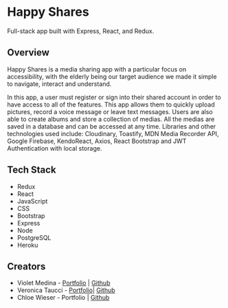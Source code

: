# Happy Shares

Full-stack app built with Express, React, and Redux.

## Overview
Happy Shares is a media sharing app with a particular focus on accessibility, with the elderly being our target audience we made it simple to navigate, interact and understand.

In this app, a user must register or sign into their shared account in order to have access to all of the features. This app allows them to quickly upload pictures, record a voice message or leave text messages. Users are also able to create albums and store a collection of medias. All the medias are saved in a database and can be accessed at any time. Libraries and other technologies used include: Cloudinary, Toastify, MDN Media Recorder API, Google Firebase, KendoReact, Axios, React Bootstrap and JWT Authentication with local storage.
 

## Tech Stack
* Redux
* React
* JavaScript
* CSS
* Bootstrap
* Express
* Node
* PostgreSQL
* Heroku

## Creators
- Violet Medina - [Portfolio](https://www.violetcodes.com/) | [Github](https://github.com/violetmedina)
- Veronica Taucci - [Portfolio](https://veronicataucciportfolio.netlify.app)| [Github](https://github.com/VeronicaTaucci)  
- Chloe Wieser - Portfolio | [Github](https://github.com/chloeWieser) 

